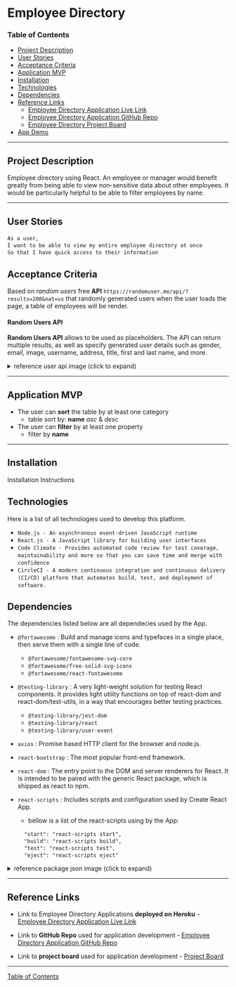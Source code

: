 # Employee Directory

### Table of Contents

- [Project Description](#project-description)
- [User Stories](#user-stories)
- [Acceptance Criteria](#acceptance-criteria)
- [Application MVP](#application-mvp)
- [Installation](#installation)
- [Technologies](#technologies)
- [Dependencies](#depencencies)
- [Reference Links](#reference-links)
  - [Employee Directory Application Live Link](https://employee-directory-platform.herokuapp.com/)
  - [Employee Directory Application GitHub Repo](https://github.com/ystamaritq/employee-directory)
  - [Employee Directory Project Board](https://github.com/ystamaritq/employee-directory/projects/1)
- [App Demo](#app-demo)

---

## Project Description

Employee directory using React. An employee or manager would benefit greatly from being able to view non-sensitive data about other employees. It would be particularly helpful to be able to filter employees by name.

---

## User Stories

```
As a user,
I want to be able to view my entire employee directory at once
So that I have quick access to their information

```

## Acceptance Criteria

Based on _random users_ free **API** `https://randomuser.me/api/?results=200&nat=us` that randomly generated users when the user loads the page, a table of employees will be render.

#### Random Users API

**Random Users API** allows to be used as placeholders. The API can return multiple results, as well as specify generated user details such as gender, email, image, username, address, title, first and last name, and more.

<details>
  <summary>reference user api image (click to expand)</summary>
<img src="./images/users.png" width = "800px">
</details>

---

## Application MVP

- The user can **sort** the table by at least one category
  - table sort by: **name** _asc_ & _desc_
- The user can **filter** by at least one property
  - filter by **name**

---

## Installation

Installation Instructions

## Technologies

Here is a list of all technologies used to develop this platform.

- `Node.js - An asynchronous event-driven JavaScript runtime`
- `React.js - A JavaScript library for building user interfaces`
- `Code Climate - Provides automated code review for test coverage, maintainability and more so that you can save time and merge with confidence`
- `CircleCI - A modern continuous integration and continuous delivery (CI/CD) platform that automates build, test, and deployment of software.`

## Dependencies

The dependencies listed below are all dependecies used by the App.

- `@fortawesome` : Build and manage icons and typefaces in a single place, then serve them with a single line of code.
  - `@fortawesome/fontawesome-svg-core`
  - `@fortawesome/free-solid-svg-icons`
  - `@fortawesome/react-fontawesome`
- `@testing-library` : A very light-weight solution for testing React components. It provides light utility functions on top of react-dom and react-dom/test-utils, in a way that encourages better testing practices.
  - `@testing-library/jest-dom`
  - `@testing-library/react`
  - `@testing-library/user-event`
- `axios` : Promise based HTTP client for the browser and node.js.
- `react-bootstrap` : The most popular front-end framework.
- `react-dom` : The entry point to the DOM and server renderers for React. It is intended to be paired with the generic React package, which is shipped as react to npm.
- `react-scripts` : Includes scripts and configuration used by Create React App.

  - bellow is a list of the react-scripts using by the App:

  ```
    "start": "react-scripts start",
    "build": "react-scripts build",
    "test": "react-scripts test",
    "eject": "react-scripts eject"

  ```

<details>
  <summary>reference package json image (click to expand)</summary>
<img src="./images/package.png" width = "700px">
</details>

---

## Reference Links

- Link to Employee Directory Applications **deployed on Heroku** - [Employee Directory Application Live Link](https://employee-directory-platform.herokuapp.com/)

- Link to **GitHub Repo** used for application development - [Employee Directory Application GitHub Repo](https://github.com/ystamaritq/employee-directory)

- Link to **project board** used for application development - [Project Board](https://github.com/ystamaritq/employee-directory/projects/1)

---

[Table of Contents](#table-of-contents)
